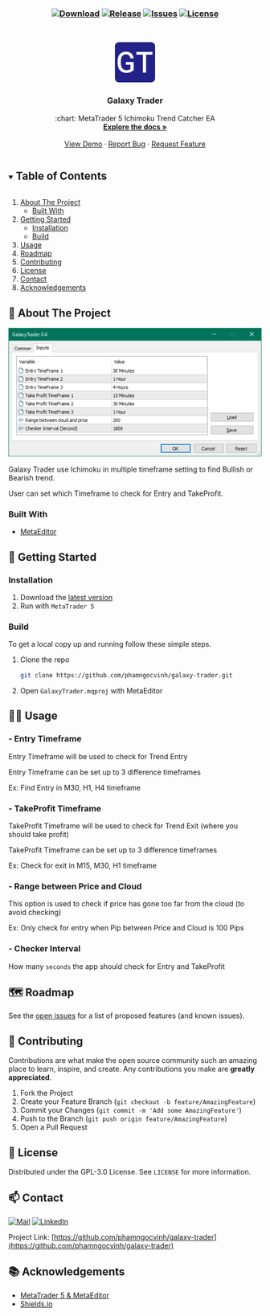 <h3 align="center">

[![Download][download-shield]][download-url]
[![Release][release-shield]][release-url]
[![Issues][issues-shield]][issues-url]
[![License][license-shield]][license-url]
</h3>

<!-- PROJECT LOGO -->
<br />
<p align="center">
  <a href="https://github.com/phamngocvinh/galaxy-trader">
    <img src="images/icon-192x192.png" alt="Logo" width="80" height="80">
  </a>

  <h3 align="center">Galaxy Trader</h3>

  <p align="center">
    :chart: MetaTrader 5 Ichimoku Trend Catcher EA
    <br />
    <a href="https://github.com/phamngocvinh/galaxy-trader"><strong>Explore the docs »</strong></a>
    <br />
    <br />
    <a href="https://github.com/phamngocvinh/galaxy-trader">View Demo</a>
    ·
    <a href="https://github.com/phamngocvinh/galaxy-trader/issues">Report Bug</a>
    ·
    <a href="https://github.com/phamngocvinh/galaxy-trader/issues">Request Feature</a>
  </p>
</p>

<!-- TABLE OF CONTENTS -->
<details open="open">
  <summary><h2 style="display: inline-block">Table of Contents</h2></summary>
  <ol>
    <li>
      <a href="#stars-about-the-project">About The Project</a>
      <ul>
        <li><a href="#built-with">Built With</a></li>
      </ul>
    </li>
    <li>
      <a href="#beginner-getting-started">Getting Started</a>
      <ul>
        <li><a href="#installation">Installation</a></li>
        <li><a href="#build">Build</a></li>
      </ul>
    </li>
    <li><a href="#man_teacher-usage">Usage</a></li>
    <li><a href="#world_map-roadmap">Roadmap</a></li>
    <li><a href="#rocket-contributing">Contributing</a></li>
    <li><a href="#closed_book-license">License</a></li>
    <li><a href="#mailbox-contact">Contact</a></li>
    <li><a href="#books-acknowledgements">Acknowledgements</a></li>
  </ol>
</details>

<!-- ABOUT THE PROJECT -->
## :stars: About The Project

[![Product Name Screen Shot][product-screenshot]](https://github.com/phamngocvinh/galaxy-trader/)

Galaxy Trader use Ichimoku in multiple timeframe setting to find Bullish or Bearish trend.

User can set which Timeframe to check for Entry and TakeProfit.

### Built With

* [MetaEditor](https://www.metatrader5.com/en/automated-trading/metaeditor)

<!-- GETTING STARTED -->
## :beginner: Getting Started

<!-- Installation -->
### Installation

1. Download the [latest version](https://github.com/phamngocvinh/galaxy-trader/releases/latest)
2. Run with `MetaTrader 5`

<!-- Build -->
### Build

To get a local copy up and running follow these simple steps.

1. Clone the repo
   ```sh
   git clone https://github.com/phamngocvinh/galaxy-trader.git
   ```
2. Open `GalaxyTrader.mqproj` with MetaEditor

<!-- Usage -->
## :man_teacher: Usage
### - Entry Timeframe
Entry Timeframe will be used to check for Trend Entry

Entry Timeframe can be set up to 3 difference timeframes

Ex: Find Entry in M30, H1, H4 timeframe 

### - TakeProfit Timeframe
TakeProfit Timeframe will be used to check for Trend Exit (where you should take profit)

TakeProfit Timeframe can be set up to 3 difference timeframes

Ex: Check for exit in M15, M30, H1 timeframe

### - Range between Price and Cloud
This option is used to check if price has gone too far from the cloud (to avoid checking)

Ex: Only check for entry when Pip between Price and Cloud is 100 Pips

### - Checker Interval
How many `seconds` the app should check for Entry and TakeProfit

<!-- ROADMAP -->
## :world_map: Roadmap

See the [open issues](https://github.com/phamngocvinh/galaxy-trader/issues) for a list of proposed features (and known issues).

<!-- CONTRIBUTING -->
## :rocket: Contributing

Contributions are what make the open source community such an amazing place to learn, inspire, and create. Any contributions you make are **greatly appreciated**.

1. Fork the Project
2. Create your Feature Branch (`git checkout -b feature/AmazingFeature`)
3. Commit your Changes (`git commit -m 'Add some AmazingFeature'`)
4. Push to the Branch (`git push origin feature/AmazingFeature`)
5. Open a Pull Request

<!-- LICENSE -->
## :closed_book: License

Distributed under the GPL-3.0 License. See `LICENSE` for more information.

<!-- CONTACT -->
## :mailbox: Contact

[![Mail][mail-shield]][mail-url]
[![LinkedIn][linkedin-shield]][linkedin-url]

Project Link: [https://github.com/phamngocvinh/galaxy-trader](https://github.com/phamngocvinh/galaxy-trader)

<!-- ACKNOWLEDGEMENTS -->
## :books: Acknowledgements

* [MetaTrader 5 & MetaEditor](https://www.metatrader5.com)
* [Shields.io](https://shields.io)

<!-- MARKDOWN LINKS & IMAGES -->
<!-- https://www.markdownguide.org/basic-syntax/#reference-style-links -->
[download-shield]: https://img.shields.io/github/downloads/phamngocvinh/galaxy-trader/total?color=green&style=for-the-badge
[download-url]: https://github.com/phamngocvinh/galaxy-trader/releases/latest
[release-shield]: https://img.shields.io/github/v/release/phamngocvinh/galaxy-trader?style=for-the-badge
[release-url]: https://github.com/phamngocvinh/galaxy-trader/releases/latest
[issues-shield]: https://img.shields.io/github/issues/phamngocvinh/galaxy-trader?style=for-the-badge
[issues-url]: https://github.com/phamngocvinh/galaxy-trader/issues
[license-shield]: https://img.shields.io/github/license/phamngocvinh/galaxy-trader?style=for-the-badge
[license-url]: https://github.com/phamngocvinh/galaxy-trader/blob/master/LICENSE
[linkedin-shield]: https://img.shields.io/badge/linkedin-blue?style=for-the-badge&logo=linkedin
[linkedin-url]: https://www.linkedin.com/in/phamngocvinh932
[mail-shield]: https://img.shields.io/badge/Gmail-white?style=for-the-badge&logo=gmail
[mail-url]: mailto:phamngocvinh@live.com
[product-screenshot]: images/screenshot.jpg
